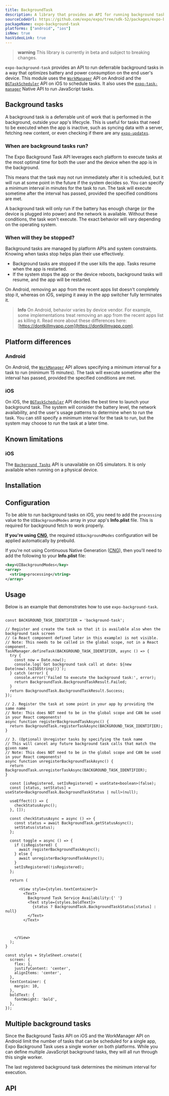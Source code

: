 ```yaml
---
title: BackgroundTask
description: A library that provides an API for running background tasks.
sourceCodeUrl: https://github.com/expo/expo/tree/sdk-52/packages/expo-background-task
packageName: expo-background-task
platforms: ["android", "ios"]
isNew: true
hasVideoLink: true
---
```


> **warning** This library is currently in beta and subject to breaking changes.

`expo-background-task` provides an API to run deferrable background tasks in a way that optimizes battery and power consumption on the end user's device. This module uses the [`WorkManager`](https://developer.android.com/topic/libraries/architecture/workmanager) API on Android and the [`BGTaskScheduler`](https://developer.apple.com/documentation/backgroundtasks/bgtaskscheduler) API on iOS to schedule tasks. It also uses the [`expo-task-manager`](task-manager.md) Native API to run JavaScript tasks.

## Background tasks

A background task is a deferrable unit of work that is performed in the background, outside your app's lifecycle. This is useful for tasks that need to be executed when the app is inactive, such as syncing data with a server, fetching new content, or even checking if there are any [`expo-updates`](updates.md).

### When are background tasks run?

The Expo Background Task API leverages each platform to execute tasks at the most optimal time for both the user and the device when the app is in the background.

This means that the task may not run immediately after it is scheduled, but it will run at some point in the future if the system decides so. You can specify a minimum interval in minutes for the task to run. The task will execute sometime after the interval has passed, provided the specified conditions are met.

A background task will only run if the battery has enough charge (or the device is plugged into power) and the network is available. Without these conditions, the task won't execute. The exact behavior will vary depending on the operating system.

### When will they be stopped?

Background tasks are managed by platform APIs and system constraints. Knowing when tasks stop helps plan their use effectively.

- Background tasks are stopped if the user kills the app. Tasks resume when the app is restarted.
- If the system stops the app or the device reboots, background tasks will resume, and the app will be restarted.

On Android, removing an app from the recent apps list doesn't completely stop it, whereas on iOS, swiping it away in the app switcher fully terminates it.

> **Info** On Android, behavior varies by device vendor. For example, some implementations treat removing an app from the recent apps list as killing it. Read more about these differences here: [https://dontkillmyapp.com](https://dontkillmyapp.com).

## Platform differences

### Android&ensp;

On Android, the [`WorkManager`](https://developer.android.com/topic/libraries/architecture/workmanager) API allows specifying a minimum interval for a task to run (minimum 15 minutes). The task will execute sometime after the interval has passed, provided the specified conditions are met.

### iOS&ensp;

On iOS, the [`BGTaskScheduler`](https://developer.apple.com/documentation/backgroundtasks/bgtaskscheduler) API decides the best time to launch your background task. The system will consider the battery level, the network availability, and the user's usage patterns to determine when to run the task. You can still specify a minimum interval for the task to run, but the system may choose to run the task at a later time.

## Known limitations

### iOS&ensp;

The [`Background Tasks`](https://developer.apple.com/documentation/backgroundtasks) API is unavailable on iOS simulators. It is only available when running on a physical device.

## Installation

## Configuration&ensp;

To be able to run background tasks on iOS, you need to add the `processing` value to the `UIBackgroundModes` array in your app's **Info.plist** file. This is required for background fetch to work properly.

**If you're using [CNG](/workflow/continuous-native-generation/)**, the required `UIBackgroundModes` configuration will be applied automatically by prebuild.

If you're not using Continuous Native Generation ([CNG](/workflow/continuous-native-generation/)), then you'll need to add the following to your **Info.plist** file:

```xml ios/project-name/Supporting/Info.plist
<key>UIBackgroundModes</key>
<array>
  <string>processing</string>
</array>
```

## Usage

Below is an example that demonstrates how to use `expo-background-task`.

```tsx App.tsx

const BACKGROUND_TASK_IDENTIFIER = 'background-task';

// Register and create the task so that it is available also when the background task screen
// (a React component defined later in this example) is not visible.
// Note: This needs to be called in the global scope, not in a React component.
TaskManager.defineTask(BACKGROUND_TASK_IDENTIFIER, async () => {
  try {
    const now = Date.now();
    console.log(`Got background task call at date: ${new Date(now).toISOString()}`);
  } catch (error) {
    console.error('Failed to execute the background task:', error);
    return BackgroundTask.BackgroundTaskResult.Failed;
  }
  return BackgroundTask.BackgroundTaskResult.Success;
});

// 2. Register the task at some point in your app by providing the same name
// Note: This does NOT need to be in the global scope and CAN be used in your React components!
async function registerBackgroundTaskAsync() {
  return BackgroundTask.registerTaskAsync(BACKGROUND_TASK_IDENTIFIER);
}

// 3. (Optional) Unregister tasks by specifying the task name
// This will cancel any future background task calls that match the given name
// Note: This does NOT need to be in the global scope and CAN be used in your React components!
async function unregisterBackgroundTaskAsync() {
  return BackgroundTask.unregisterTaskAsync(BACKGROUND_TASK_IDENTIFIER);
}

  const [isRegistered, setIsRegistered] = useState<boolean>(false);
  const [status, setStatus] = useState<BackgroundTask.BackgroundTaskStatus | null>(null);

  useEffect(() => {
    checkStatusAsync();
  }, []);

  const checkStatusAsync = async () => {
    const status = await BackgroundTask.getStatusAsync();
    setStatus(status);
  };

  const toggle = async () => {
    if (isRegistered) {
      await registerBackgroundTaskAsync();
    } else {
      await unregisterBackgroundTaskAsync();
    }
    setIsRegistered(!isRegistered);
  };

  return (
    
      <View style={styles.textContainer}>
        <Text>
          Background Task Service Availability:{' '}
          <Text style={styles.boldText}>
            {status ? BackgroundTask.BackgroundTaskStatus[status] : null}
          </Text>
        </Text>
      
      
      
    </View>
  );
}

const styles = StyleSheet.create({
  screen: {
    flex: 1,
    justifyContent: 'center',
    alignItems: 'center',
  },
  textContainer: {
    margin: 10,
  },
  boldText: {
    fontWeight: 'bold',
  },
});
```

## Multiple background tasks

Since the Background Tasks API on iOS and the WorkManager API on Android limit the number of tasks that can be scheduled for a single app, Expo Background Task uses a single worker on both platforms. While you can define multiple JavaScript background tasks, they will all run through this single worker.

The last registered background task determines the minimum interval for execution.

## API

```js

```